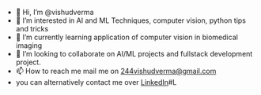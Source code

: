 - 👋 Hi, I’m @vishudverma
- 👀 I’m interested in AI and ML Techniques, computer vision, python tips and tricks
- 🌱 I’m currently learning application of computer vision in biomedical imaging
- 💞️ I’m looking to collaborate on AI/ML projects and fullstack development project.
- 📫 How to reach me mail me on 244vishudverma@gmail.com
- you can alternatively contact me over [LinkedIn](www.linkedin.com/in/vishudverma)#L

<!---
vishudverma/vishudverma is a ✨ special ✨ repository because its `README.md` (this file) appears on your GitHub profile.
You can click the Preview link to take a look at your changes.
--->
